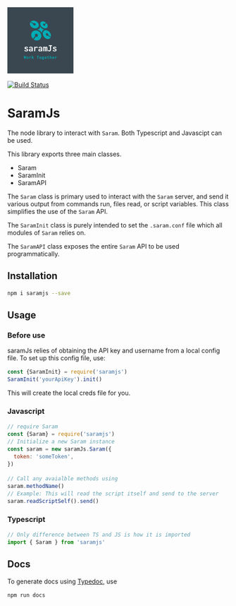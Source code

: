 <img src="https://raw.githubusercontent.com/securisec/saramJs/master/logo.png" width="150px">

[![Build Status](https://travis-ci.com/securisec/saramJs.svg?token=8GQfGnTK7S1NU7bKCqeR&branch=master)](https://travis-ci.com/securisec/saramJs)

# SaramJs
The node library to interact with `Saram`. Both Typescript and Javascipt can be used.

This library exports three main classes.
- Saram
- SaramInit
- SaramAPI

The `Saram` class is primary used to interact with the `Saram` server, and send it various output from commands run, files read, or script variables. This class simplifies the use of the `Saram` API.

The `SaramInit` class is purely intended to set the `.saram.conf` file which all modules of `Saram` relies on.

The `SaramAPI` class exposes the entire `Saram` API to be used programmatically. 

## Installation
```sh
npm i saramjs --save
```

## Usage

### Before use
saramJs relies of obtaining the API key and username from a local config file. To set up this config file, use:
```javascript
const {SaramInit} = require('saramjs')
SaramInit('yourApiKey').init()
```
This will create the local creds file for you. 

### Javascript
```javascript
// require Saram
const {Saram} = require('saramjs')
// Initialize a new Saram instance
const saram = new saramJs.Saram({
  token: 'someToken',
})

// Call any avaialble methods using 
saram.methodName() 
// Example: This will read the script itself and send to the server
saram.readScriptSelf().send()
```

### Typescript
```typescript
// Only difference between TS and JS is how it is imported
import { Saram } from 'saramjs'
```

## Docs
To generate docs using [Typedoc](https://typedoc.org/), use 
```
npm run docs
```